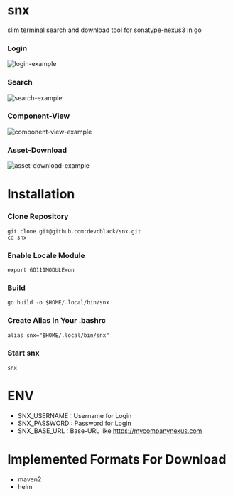 # snx
slim terminal search and download tool for sonatype-nexus3 in go

### Login
![login-example](https://github.com/devcblack/snx/assets/94953425/f817efdf-f888-40f9-b3a5-5542e5505a7a)
### Search
![search-example](https://github.com/devcblack/snx/assets/94953425/7ba0afa4-f7f2-4725-88be-4cba5914524b)
### Component-View
![component-view-example](https://github.com/devcblack/snx/assets/94953425/59b3e9a3-0325-4bca-9c2d-09de0214e6c3)
### Asset-Download
![asset-download-example](https://github.com/devcblack/snx/assets/94953425/b4afd2bf-77e3-45bc-bc0a-76f120b2e54c)


# Installation
### Clone Repository
```
git clone git@github.com:devcblack/snx.git
cd snx
```
### Enable Locale Module
```
export GO111MODULE=on
```
### Build
```
go build -o $HOME/.local/bin/snx
```
### Create Alias In Your .bashrc
```
alias snx="$HOME/.local/bin/snx"
```
### Start snx
```
snx
```


# ENV
* SNX_USERNAME : Username for Login
* SNX_PASSWORD : Password for Login
* SNX_BASE_URL : Base-URL like https://mycompanynexus.com


# Implemented Formats For Download
* maven2
* helm
